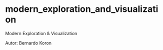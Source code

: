 # modern_exploration_and_visualization
Modern Exploration &amp; Visualization

Autor: Bernardo Koron
